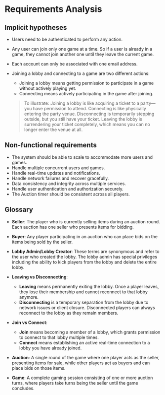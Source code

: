 # Requirements Analysis

## Implicit hypotheses

* Users need to be authenticated to perform any action.
* Any user can join only one game at a time. So if a user is already in a game,
  they cannot join another one until they leave the current game.
* Each account can only be associated with one email address.
* Joining a lobby and connecting to a game are two different actions:
    - Joining a lobby means getting permission to participate in a game without actively playing yet.
    - Connecting means actively participating in the game after joining.

  > To illustrate: Joining a lobby is like acquiring a ticket to a party—you have permission to attend.
  Connecting is like physically entering the party venue. Disconnecting is temporarily stepping outside,
  but you still have your ticket. Leaving the lobby is surrendering your ticket completely,
  which means you can no longer enter the venue at all.

## Non-functional requirements

* The system should be able to scale to accommodate more users and games.
* Handle multiple concurrent users and games.
* Handle real-time updates and notifications.
* Handle network failures and recover gracefully.
* Data consistency and integrity across multiple services.
* Handle user authentication and authorization securely.
* The Auction timer should be consistent across all players.

## Glossary

* **Seller**: The player who is currently selling items during an auction round. Each auction has one seller who
  presents items for bidding.

* **Buyer**: Any player participating in an auction who can place bids on the items being sold by the seller.

* **Lobby Admin/Lobby Creator**: These terms are synonymous and refer to the user who created the lobby. The lobby admin
  has special privileges including the ability to kick players from the lobby and delete the entire lobby.

* **Leaving vs Disconnecting**:
  - **Leaving** means permanently exiting the lobby. Once a player leaves, they lose their membership and cannot
    reconnect to that lobby anymore.
  - **Disconnecting** is a temporary separation from the lobby due to network issues or client closure. Disconnected
    players can always reconnect to the lobby as they remain members.

* **Join vs Connect**:
  - **Join** means becoming a member of a lobby, which grants permission to connect to that lobby multiple times.
  - **Connect** means establishing an active real-time connection to a lobby you have already joined.

* **Auction**: A single round of the game where one player acts as the seller, presenting items for sale, while other
  players act as buyers and can place bids on those items.

* **Game**: A complete gaming session consisting of one or more auction turns, where players take turns being the seller
  until the game concludes.